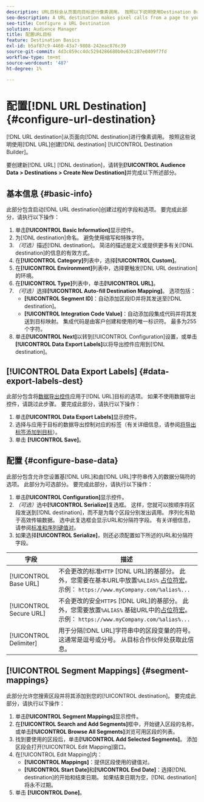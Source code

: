 ```yaml
---
description: URL目标会从页面向目标进行像素调用。 按照以下说明使用Destination Builder创建URL目标。
seo-description: A URL destination makes pixel calls from a page to your destination. Follow these instructions to create a URL destination with Destination Builder.
seo-title: Configure a URL Destination
solution: Audience Manager
title: 配置URL目标
feature: Destination Basics
exl-id: b5af87c9-4460-43a7-9808-242eac876c39
source-git-commit: 4d3c859cc4dc5294286680b0e63c287e0409f7fd
workflow-type: tm+mt
source-wordcount: '487'
ht-degree: 1%

---
```


# 配置[!DNL URL Destination] {#configure-url-destination}

[!DNL URL destination]从页面向[!DNL destination]进行像素调用。 按照这些说明使用[!DNL URL]创建[!DNL destination] [!UICONTROL Destination Builder]。

<!-- create-url-destination.xml -->

要创建新[!DNL URL] [!DNL destination]，请转到&#x200B;**[!UICONTROL Audience Data > Destinations > Create New Destination]**&#x200B;并完成以下所述部分。

## 基本信息 {#basic-info}

此部分包含启动[!DNL URL destination]创建过程的字段和选项。 要完成此部分，请执行以下操作：

1. 单击&#x200B;**[!UICONTROL Basic Information]**&#x200B;显示控件。
2. 为[!DNL destination]命名。 避免使用缩写和特殊字符。
3. *（可选）*&#x200B;描述[!DNL destination]。 简洁的描述是定义或提供更多有关[!DNL destination]的信息的有效方式。
4. 在&#x200B;**[!UICONTROL Category]**&#x200B;列表中，选择&#x200B;**[!UICONTROL Custom]**。
5. 在&#x200B;**[!UICONTROL Environment]**&#x200B;列表中，选择要触发[!DNL URL destination]的环境。
6. 在&#x200B;**[!UICONTROL Type]**&#x200B;列表中，单击&#x200B;**[!UICONTROL URL]**。
7. *（可选）*&#x200B;选择&#x200B;**[!UICONTROL Auto-fill Destination Mapping]**。 选项包括：
   * **[!UICONTROL Segment ID]**：自动添加区段ID并将其发送至[!DNL destination]。
   * **[!UICONTROL Integration Code Value]**：自动添加段集成代码并将其发送到目标映射。 集成代码是由客户创建和使用的唯一标识符。 最多为255个字符。
8. 单击&#x200B;**[!UICONTROL Next]**&#x200B;以转到[!UICONTROL Configuration]设置，或单击&#x200B;**[!UICONTROL Data Export Labels]**&#x200B;以将导出控件应用到[!DNL destination]。

## [!UICONTROL Data Export Labels] {#data-export-labels-dest}

此部分包含将[数据导出控件](../../features/data-export-controls.md)应用于[!DNL URL]目标的选项。 如果不使用数据导出控件，请跳过此步骤。 要完成此部分，请执行以下操作：

1. 单击&#x200B;**[!UICONTROL Data Export Labels]**&#x200B;显示控件。
2. 选择与应用于目标的数据导出控制对应的标签（有关详细信息，请参阅[将导出标签添加到目标](/help/using/features/destinations/add-data-export-labels.md)）。
3. 单击 **[!UICONTROL Save]**。

## 配置 {#configure-base-data}

此部分包含允许您设置基[!DNL URL]和由[!DNL URL]字符串传入的数据分隔符的选项。 此部分为可选部分。 要完成此部分，请执行以下操作：

1. 单击&#x200B;**[!UICONTROL Configuration]**&#x200B;显示控件。
1. *（可选）*&#x200B;选中&#x200B;**[!UICONTROL Serialize]**&#x200B;复选框。
这样，您就可以按顺序将区段发送到[!DNL destination]，而不是为每个区段分别发出调用。 序列化有助于高效传输数据。 选中此复选框会显示URL和分隔符字段。 有关详细信息，请参阅[标准和序列键值对](../../features/destinations/key-value-pairs.md)。
1. 如果选择&#x200B;**[!UICONTROL Serialize]**，则还必须配置如下所述的URL和分隔符字段。

| 字段 | 描述 |
|--- |--- |
| [!UICONTROL Base URL] | 不会更改的标准`HTTP` [!DNL URL]的基部分。 此外，您需要在基本URL中放置`%ALIAS%` [占位符宏](../../features/destinations/destination-macros.md#destination-macros-defined)。 示例： `https://www.myCompany.com/%alias%...` |
| [!UICONTROL Secure URL] | 不会更改的安全`HTTPS` [!DNL URL]的基部分。 此外，您需要放置`%ALIAS%`   基础URL中的[占位符宏](../../features/destinations/destination-macros.md#destination-macros-defined)。 示例： `https://www.myCompany.com/%alias%...` |
| [!UICONTROL Delimiter] | 用于分隔[!DNL URL]字符串中的区段变量的符号。 这通常是逗号或分号。 从目标合作伙伴处获取此信息。 |

## [!UICONTROL Segment Mappings] {#segment-mappings}

此部分允许您搜索区段并将其添加到您的[!UICONTROL destination]。 要完成此部分，请执行以下操作：

1. 单击&#x200B;**[!UICONTROL Segment Mappings]**&#x200B;显示控件。
1. 在&#x200B;**[!UICONTROL Search and Add Segments]**&#x200B;框中，开始键入区段的名称，或单击&#x200B;**[!UICONTROL Browse All Segments]**&#x200B;浏览可用区段的列表。
1. 找到要使用的区段后，单击&#x200B;**[!UICONTROL Add Selected Segments]**。 添加区段会打开[!UICONTROL Edit Mapping]窗口。
1. 在[!UICONTROL Edit Mapping]内：
   * **[!UICONTROL Mappings]**：提供区段使用的键值对。
   * **[!UICONTROL Start Date]**&#x200B;和&#x200B;**[!UICONTROL End Date]**：选择[!DNL destination]的开始和结束日期。 如果结束日期为空，[!DNL destination]将永不过期。
1. 单击 **[!UICONTROL Done]**。
